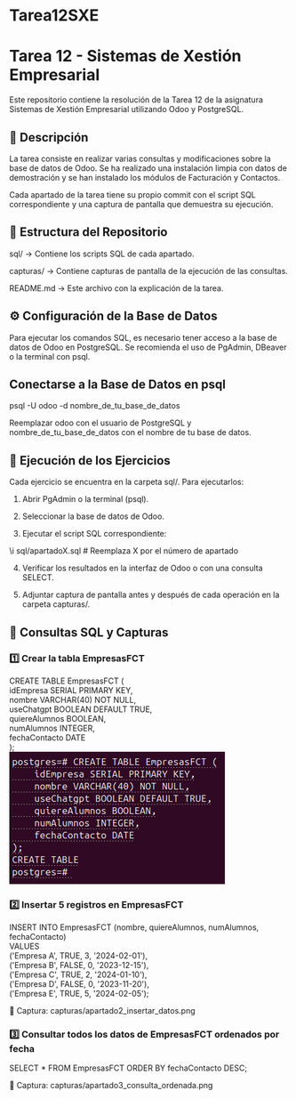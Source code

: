 # Tarea12SXE  

# Tarea 12 - Sistemas de Xestión Empresarial  

Este repositorio contiene la resolución de la Tarea 12 de la asignatura Sistemas de Xestión Empresarial utilizando Odoo y PostgreSQL.  

## 📌 Descripción  

La tarea consiste en realizar varias consultas y modificaciones sobre la base de datos de Odoo. Se ha realizado una instalación limpia con datos de   demostración y se han instalado los módulos de Facturación y Contactos.  

Cada apartado de la tarea tiene su propio commit con el script SQL correspondiente y una captura de pantalla que demuestra su ejecución.  

## 📂 Estructura del Repositorio  

sql/ → Contiene los scripts SQL de cada apartado.  

capturas/ → Contiene capturas de pantalla de la ejecución de las consultas.  

README.md → Este archivo con la explicación de la tarea.  

## ⚙️ Configuración de la Base de Datos  

Para ejecutar los comandos SQL, es necesario tener acceso a la base de datos de Odoo en PostgreSQL. Se recomienda el uso de PgAdmin, DBeaver o la   terminal con psql.  

## Conectarse a la Base de Datos en psql  

psql -U odoo -d nombre_de_tu_base_de_datos  

Reemplazar odoo con el usuario de PostgreSQL y nombre_de_tu_base_de_datos con el nombre de tu base de datos.  

## 🚀 Ejecución de los Ejercicios  

Cada ejercicio se encuentra en la carpeta sql/. Para ejecutarlos:  

1. Abrir PgAdmin o la terminal (psql).  

2. Seleccionar la base de datos de Odoo.  

3. Ejecutar el script SQL correspondiente:  

\\i sql/apartadoX.sql  # Reemplaza X por el número de apartado  

4. Verificar los resultados en la interfaz de Odoo o con una consulta SELECT.  

5. Adjuntar captura de pantalla antes y después de cada operación en la carpeta capturas/.  

## 📝 Consultas SQL y Capturas  

### 1️⃣ Crear la tabla EmpresasFCT  

CREATE TABLE EmpresasFCT (  
    idEmpresa SERIAL PRIMARY KEY,  
    nombre VARCHAR(40) NOT NULL,  
    useChatgpt BOOLEAN DEFAULT TRUE,  
    quiereAlumnos BOOLEAN,  
    numAlumnos INTEGER,  
    fechaContacto DATE  
);  
![Captura 1: Creación de la tabla](https://github.com/JavierP5/Tarea12SXE/blob/main/Captura%20desde%202025-02-10%2014-09-59.png)  

### 2️⃣ Insertar 5 registros en EmpresasFCT  

INSERT INTO EmpresasFCT (nombre, quiereAlumnos, numAlumnos, fechaContacto)  
VALUES   
    ('Empresa A', TRUE, 3, '2024-02-01'),  
    ('Empresa B', FALSE, 0, '2023-12-15'),  
    ('Empresa C', TRUE, 2, '2024-01-10'),  
    ('Empresa D', FALSE, 0, '2023-11-20'),  
    ('Empresa E', TRUE, 5, '2024-02-05');  

📸 Captura: capturas/apartado2_insertar_datos.png

### 3️⃣ Consultar todos los datos de EmpresasFCT ordenados por fecha  

SELECT * FROM EmpresasFCT ORDER BY fechaContacto DESC;  

📸 Captura: capturas/apartado3_consulta_ordenada.png
